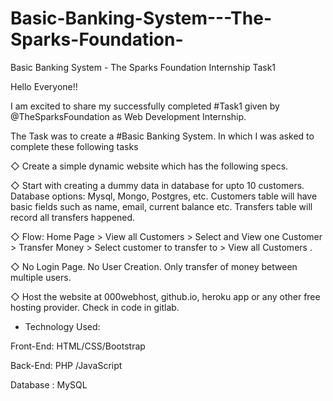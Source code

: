 # Basic-Banking-System---The-Sparks-Foundation-
Basic Banking System - The Sparks Foundation Internship Task1


Hello Everyone!!


I am excited to share my successfully completed #Task1 given by @TheSparksFoundation as Web Development Internship.

The Task was to create a #Basic Banking System.
In which I was asked to complete these following tasks

◇ Create a simple dynamic website which has the following specs.


◇ Start with creating a dummy data in database for upto 10 
customers. Database options: Mysql, Mongo, Postgres, etc. 
Customers table will have basic fields such as name, email, 
current balance etc. Transfers table will record all transfers 
happened.


◇ Flow: Home Page > View all Customers > Select and View one 
Customer > Transfer Money > Select customer to transfer to > 
View all Customers . 

◇ No Login Page. No User Creation. Only transfer of money 
between multiple users. 


◇ Host the website at 000webhost, github.io, heroku app or any 
other free hosting provider. Check in code in gitlab.


* Technology Used:

Front-End: HTML/CSS​/Bootstrap

Back-End: PHP​ /JavaScript​

Database : MySQL


